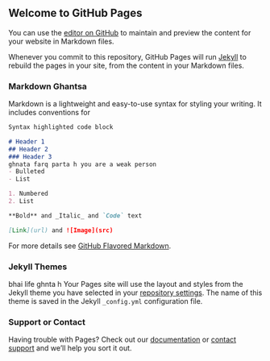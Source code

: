 ## Welcome to GitHub Pages

You can use the [editor on GitHub](https://github.com/Areeb528/coursera-test/edit/main/README.md) to maintain and preview the content for your website in Markdown files.

Whenever you commit to this repository, GitHub Pages will run [Jekyll](https://jekyllrb.com/) to rebuild the pages in your site, from the content in your Markdown files.

### Markdown Ghantsa

Markdown is a lightweight and easy-to-use syntax for styling your writing. It includes conventions for

```markdown
Syntax highlighted code block

# Header 1
## Header 2
### Header 3
ghnata farq parta h you are a weak person 
- Bulleted
- List

1. Numbered
2. List

**Bold** and _Italic_ and `Code` text

[Link](url) and ![Image](src)
```

For more details see [GitHub Flavored Markdown](https://guides.github.com/features/mastering-markdown/).

### Jekyll Themes
bhai life ghnta h 
Your Pages site will use the layout and styles from the Jekyll theme you have selected in your [repository settings](https://github.com/Areeb528/coursera-test/settings). The name of this theme is saved in the Jekyll `_config.yml` configuration file.

### Support or Contact

Having trouble with Pages? Check out our [documentation](https://docs.github.com/categories/github-pages-basics/) or [contact support](https://github.com/contact) and we’ll help you sort it out.
